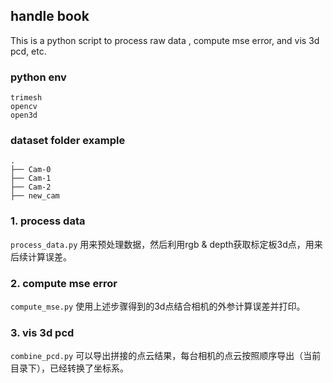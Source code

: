 ## handle book
This is a python script to process raw data , compute mse error, and vis 3d pcd, etc.

### python env
```
trimesh
opencv
open3d
```


### dataset folder example

```
.
├── Cam-0
├── Cam-1
├── Cam-2
├── new_cam
```

### 1. process data

`process_data.py` 用来预处理数据，然后利用rgb & depth获取标定板3d点，用来后续计算误差。

### 2. compute mse error

`compute_mse.py` 使用上述步骤得到的3d点结合相机的外参计算误差并打印。


### 3. vis 3d pcd

`combine_pcd.py` 可以导出拼接的点云结果，每台相机的点云按照顺序导出（当前目录下），已经转换了坐标系。

